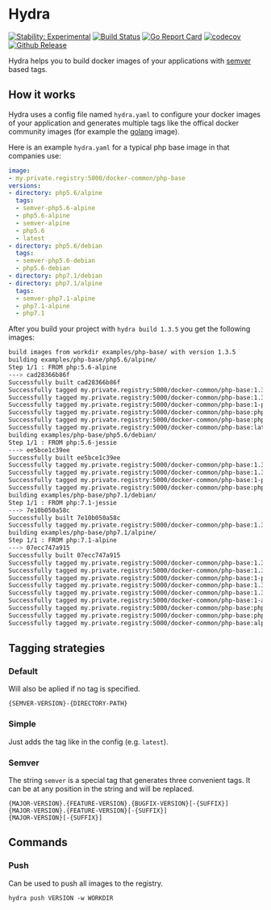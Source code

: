 # Hydra

[![Stability: Experimental](https://masterminds.github.io/stability/experimental.svg)](https://masterminds.github.io/stability/experimental.html)
[![Build Status](https://travis-ci.org/benkeil/hydra.svg?branch=master)](https://travis-ci.org/benkeil/hydra) [![Go Report Card](https://goreportcard.com/badge/github.com/benkeil/hydra)](https://goreportcard.com/report/github.com/benkeil/hydra) [![codecov](https://codecov.io/gh/benkeil/hydra/branch/master/graph/badge.svg)](https://codecov.io/gh/benkeil/hydra) [![Github Release](https://img.shields.io/github/release/benkeil/hydra.svg)](https://github.com/benkeil/hydra/releases)

Hydra helps you to build docker images of your applications with [semver](https://semver.org) based tags.

## How it works

Hydra uses a config file named `hydra.yaml` to configure your docker images of your application and generates multiple tags like the offical docker community images (for example the [golang](https://hub.docker.com/_/golang/) image).

Here is an example `hydra.yaml` for a typical php base image in that companies use:

```yaml
image:
- my.private.registry:5000/docker-common/php-base
versions:
- directory: php5.6/alpine
  tags:
  - semver-php5.6-alpine
  - php5.6-alpine
  - semver-alpine
  - php5.6
  - latest
- directory: php5.6/debian
  tags:
  - semver-php5.6-debian
  - php5.6-debian
- directory: php7.1/debian
- directory: php7.1/alpine
  tags:
  - semver-php7.1-alpine
  - php7.1-alpine
  - php7.1
```

After you build your project with `hydra build 1.3.5` you get the following images:

```bash
build images from workdir examples/php-base/ with version 1.3.5
building examples/php-base/php5.6/alpine/
Step 1/1 : FROM php:5.6-alpine
---> cad28366b86f
Successfully built cad28366b86f
Successfully tagged my.private.registry:5000/docker-common/php-base:1.3.5-php5.6-alpine
Successfully tagged my.private.registry:5000/docker-common/php-base:1.3-php5.6-alpine
Successfully tagged my.private.registry:5000/docker-common/php-base:1-php5.6-alpine
Successfully tagged my.private.registry:5000/docker-common/php-base:php5.6-alpine
Successfully tagged my.private.registry:5000/docker-common/php-base:php5.6
Successfully tagged my.private.registry:5000/docker-common/php-base:latest
building examples/php-base/php5.6/debian/
Step 1/1 : FROM php:5.6-jessie
---> ee5bce1c39ee
Successfully built ee5bce1c39ee
Successfully tagged my.private.registry:5000/docker-common/php-base:1.3.5-php5.6-debian
Successfully tagged my.private.registry:5000/docker-common/php-base:1.3-php5.6-debian
Successfully tagged my.private.registry:5000/docker-common/php-base:1-php5.6-debian
Successfully tagged my.private.registry:5000/docker-common/php-base:php5.6-debian
building examples/php-base/php7.1/debian/
Step 1/1 : FROM php:7.1-jessie
---> 7e10b050a58c
Successfully built 7e10b050a58c
Successfully tagged my.private.registry:5000/docker-common/php-base:1.3.5-php7.1-debian
building examples/php-base/php7.1/alpine/
Step 1/1 : FROM php:7.1-alpine
---> 07ecc747a915
Successfully built 07ecc747a915
Successfully tagged my.private.registry:5000/docker-common/php-base:1.3.5-php7.1-alpine
Successfully tagged my.private.registry:5000/docker-common/php-base:1.3-php7.1-alpine
Successfully tagged my.private.registry:5000/docker-common/php-base:1-php7.1-alpine
Successfully tagged my.private.registry:5000/docker-common/php-base:1.3.5-alpine
Successfully tagged my.private.registry:5000/docker-common/php-base:1.3-alpine
Successfully tagged my.private.registry:5000/docker-common/php-base:1-alpine
Successfully tagged my.private.registry:5000/docker-common/php-base:php7.1-alpine
Successfully tagged my.private.registry:5000/docker-common/php-base:php7.1
Successfully tagged my.private.registry:5000/docker-common/php-base:alpine
```

## Tagging strategies

### Default

Will also be aplied if no tag is specified.

    {SEMVER-VERSION}-{DIRECTORY-PATH}

### Simple

Just adds the tag like in the config (e.g. `latest`).

### Semver

The string `semver` is a special tag that generates three convenient tags. It can be at any position in the string and will be replaced.

    {MAJOR-VERSION}.{FEATURE-VERSION}.{BUGFIX-VERSION}[-{SUFFIX}]
    {MAJOR-VERSION}.{FEATURE-VERSION}[-{SUFFIX}]
    {MAJOR-VERSION}[-{SUFFIX}]

## Commands

### Push

Can be used to push all images to the registry.

    hydra push VERSION -w WORKDIR
